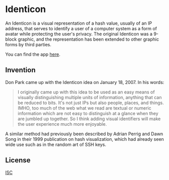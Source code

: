 # Identicon

An Identicon is a visual representation of a hash value, usually of an IP address, that serves to identify a user of a computer system as a form of avatar while protecting the user's privacy. The original Identicon was a 9-block graphic, and the representation has been extended to other graphic forms by third parties.

You can find the app <a href="https://identicon-aalykiot.netlify.app/" target="_blank" rel="noopener noreferrer">here</a>.

## Invention

Don Park came up with the Identicon idea on January 18, 2007. In his words:

> I originally came up with this idea to be used as an easy means of visually distinguishing multiple units of information, anything that can be reduced to bits. It's not just IPs but also people, places, and things. IMHO, too much of the web what we read are textual or numeric information which are not easy to distinguish at a glance when they are jumbled up together. So I think adding visual identifiers will make the user experience much more enjoyable.

A similar method had previously been described by Adrian Perrig and Dawn Song in their 1999 publication on hash visualization, which had already seen wide use such as in the random art of SSH keys.

## License

<a href="./LICENSE.md">ISC</a>
